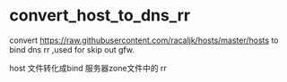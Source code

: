 # convert_host_to_dns_rr
convert https://raw.githubusercontent.com/racaljk/hosts/master/hosts to bind dns rr ,used for skip out gfw.

host 文件转化成bind 服务器zone文件中的 rr

